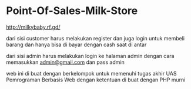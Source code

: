 ﻿# Point-Of-Sales-Milk-Store
http://milkybaby.rf.gd/

dari sisi customer harus melakukan register dan juga login untuk membeli barang dan hanya bisa di bayar dengan cash saat di antar

dari sisi admin harus melakukan login ke halaman admin dengan cara memasukkan admin@gmail.com dan pass admin

web ini di buat dengan berkelompok untuk memenuhi tugas akhir UAS Pemrograman Berbasis Web dengan ketentuan di buat dengan PHP murni 
